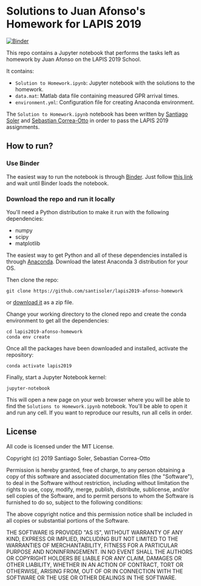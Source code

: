 # Solutions to Juan Afonso's Homework for LAPIS 2019

[![Binder](https://mybinder.org/badge_logo.svg)](https://mybinder.org/v2/gh/santisoler/lapis2019-afonso-homework/master)

This repo contains a Jupyter notebook that performs the tasks left as homework by Juan
Afonso on the LAPIS 2019 School.

It contains:

- `Solution to Homework.ipynb`: Jupyter notebook with the solutions to the homework.
- `data.mat`: Matlab data file containing measured GPR arrival times.
- `environment.yml`: Configuration file for creating Anaconda environment.

The `Solution to Homework.ipynb` notebook has been written by
[Santiago Soler](https://github.com/santisoler) and
[Sebastian Correa-Otto](https://github.com/sacaliza)
in order to pass the LAPIS 2019 assignments.


## How to run?

### Use Binder

The easiest way to run the notebook is through [Binder](https://mybinder.org).
Just follow
[this link](https://mybinder.org/v2/gh/santisoler/lapis2019-afonso-homework/master)
and wait until Binder loads the notebook.

### Download the repo and run it locally

You'll need a Python distribution to make it run with the following dependencies:
- numpy
- scipy
- matplotlib

The easiest way to get Python and all of these dependencies installed is through
[Anaconda](https://www.anaconda.com/).
Download the latest Anaconda 3 distribution for your OS.

Then clone the repo:

```
git clone https://github.com/santisoler/lapis2019-afonso-homework
```

or
[download it](https://github.com/santisoler/lapis2019-afonso-homework/archive/master.zip)
as a zip file.

Change your working directory to the cloned repo and create the conda environment to get
all the dependencies:
```
cd lapis2019-afonso-homework
conda env create
```

Once all the packages have been downloaded and installed, activate the repository:
```
conda activate lapis2019
```

Finally, start a Jupyter Notebook kernel:
```
jupyter-notebook
```
This will open a new page on your web browser where you will be able to find the
`Solutions to Homework.ipynb` notebook.
You'll be able to open it and run any cell.
If you want to reproduce our results, run all cells in order.


## License

All code is licensed under the MIT License.

Copyright (c) 2019 Santiago Soler, Sebastian Correa-Otto

Permission is hereby granted, free of charge, to any person obtaining a copy of this software and associated documentation files (the "Software"), to deal in the Software without restriction, including without limitation the rights to use, copy, modify, merge, publish, distribute, sublicense, and/or sell copies of the Software, and to permit persons to whom the Software is furnished to do so, subject to the following conditions:

The above copyright notice and this permission notice shall be included in all
copies or substantial portions of the Software.

THE SOFTWARE IS PROVIDED "AS IS", WITHOUT WARRANTY OF ANY KIND, EXPRESS OR
IMPLIED, INCLUDING BUT NOT LIMITED TO THE WARRANTIES OF MERCHANTABILITY,
FITNESS FOR A PARTICULAR PURPOSE AND NONINFRINGEMENT. IN NO EVENT SHALL THE
AUTHORS OR COPYRIGHT HOLDERS BE LIABLE FOR ANY CLAIM, DAMAGES OR OTHER
LIABILITY, WHETHER IN AN ACTION OF CONTRACT, TORT OR OTHERWISE, ARISING FROM,
OUT OF OR IN CONNECTION WITH THE SOFTWARE OR THE USE OR OTHER DEALINGS IN THE
SOFTWARE.
